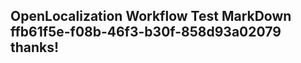 <properties
ms.topic="hero-topic"
ms.test1="hero-topic"
ms.test2="test"/>


## OpenLocalization Workflow Test MarkDown ffb61f5e-f08b-46f3-b30f-858d93a02079 thanks!



<!--HONumber=Jul16_HO4-->


